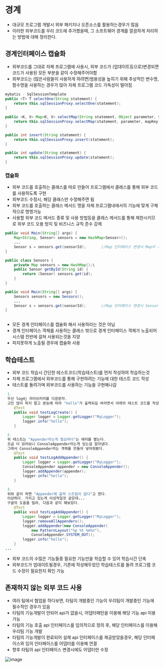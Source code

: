 # 경계
* 대규모 프로그램 개발시 외부 패키지나 오픈소스를 활용하는경우가 많음
* 이러한 외부코드를 우리 코드에 추가했을때, 그 소프트웨어 경계를 깔끔하게 처리하는 방법에 대해 정리한다.

## 경계인터페이스 캡슐화
* 외부코드를 그대로 자체 프로그램에 사용시, 외부 코드가 (업데이트등으로)변경되면 코드가 사용된 모든 부분을 같이 수정해주어야함
* 외부코드는 (많은사람들이 사용하게 하려면)범용성을 높히기 위해 추상적인 변수명, 함수명을 사용하는 경우가 많아 자체 프로그램 코드 가독성이 떨어짐
```java
mybatis - SqlSessionTemplate
public <T> T selectOne(String statement) {  
    return this.sqlSessionProxy.selectOne(statement);  
}  
 
public <K, V> Map<K, V> selectMap(String statement, Object parameter, String mapKey, RowBounds rowBounds) {  
    return this.sqlSessionProxy.selectMap(statement, parameter, mapKey, rowBounds);  
}

public int insert(String statement) {  
    return this.sqlSessionProxy.insert(statement);  
}

public int update(String statement) {  
    return this.sqlSessionProxy.update(statement);  
}
```
### 캡슐화
* 외부 코드를 호출하는 클래스를 따로 만들어 프로그램에서 클래스를 통해 외부 코드를 사용하도록 구현
* 외부코드 수정시, 해당 클래스만 수정해주면 됨
* 외부 코드를 호출하는 클래스 메서드 명을 자체 프로그램내에서의 기능에 맞게 구체적으로 명명가능
* 사용할 외부 코드 메서드 종류 및 사용 방법등을 클래스 메서드를 통해 제한시키므로 외부 코드 오용 방지  및 비즈니스 규칙 준수 강제
```java
public void Main(String[] args) {
	Map<String, Sensor> sensors = new HashMap<Sensor>();
	...
	Sensor s = sensors.get(sensorId);		//Map 인터페이스 변경시 Map이 사용된 모든 코드 변경 불가피
}
```
```java
public class Sensors {
	private Map sensors = new HashMap();\
	public Sensor getById(String id) {
		return (Sensor) sensors.get(id);
	}
}

public void Main(String[] args) {
	Sensors sensors = new Sensors();
	...
	Sensor s = sensors.get(sensorId);		//Map 인터페이스 변경시 Sensors클래스만 변경해주면 됨
}
```
```

```
* 모든 경계 인터페이스를 캡슐화 해서 사용하라는 것은 아님
* 경계 인터페이스 객체를 사용하는 클래스 밖으로 경계 인터페이스 객체가 노출되어 시스템 전반에 걸쳐 사용되는것을 지양
* 피치못하게 노출될 경우에 캡슐화 사용

## 학습테스트
* 외부 코드 학습시 간단한 테스트코드(학습테스트)를 먼저 작성하여 학습하는것
* 자체 프로그램에서 외부코드를 통해 구현하려는 기능에 대한 테스트 코드 작성
* 테스트를 돌려가며 외부코드를 사용하는 기능을 구현해나감
```java
 1.
 우선 log4j 라이브러리를 다운받자.
 고민 많이 하지 말고 본능에 따라 "hello"가 출력되길 바라면서 아래의 테스트 코드를 작성해보자.
    @Test
    public void testLogCreate() {
        Logger logger = Logger.getLogger("MyLogger");
        logger.info("hello");
    }

 2.
 위 테스트는 "Appender라는게 필요하다"는 에러를 뱉는다.
 조금 더 읽어보니 ConsoleAppender라는게 있는걸 알아냈다.
 그래서 ConsoleAppender라는 객체를 만들어 넣어줘봤다.
    @Test
    public void testLogAddAppender() {
        Logger logger = Logger.getLogger("MyLogger");
        ConsoleAppender appender = new ConsoleAppender();
        logger.addAppender(appender);
        logger.info("hello");
    }

 3.
 위와 같이 하면 "Appender에 출력 스트림이 없다"고 한다.
 이상하다. 가지고 있는게 이성적일것 같은데...
 구글의 도움을 빌려, 다음과 같이 해보았다.
    @Test
    public void testLogAddAppender() {
        Logger logger = Logger.getLogger("MyLogger");
        logger.removeAllAppenders();
        logger.addAppender(new ConsoleAppender(
            new PatternLayout("%p %t %m%n"),
            ConsoleAppender.SYSTEM_OUT));
        logger.info("hello");
    }
...
```
* 외부 코드의 수많은 기능들중 필요한 기능만을 학습할 수 있어 학습시간 단축
* 외부코드가 업데이트될경우, 기존에 작성해두었던 학습테스트를 돌려 프로그램 코드 수정이 필요한지 확인 가능

## 존재하지 않는 외부 코드 사용
* 여러 팀에서 협업을 하다보면, 타팀이 개발중인 기능이 우리팀이 개발중인 기능에 필수적인 경우가 있음
* 타팀의 기능개발이 안되어 api가 없을시, 어댑터패턴을 이용해 해당 기능 api 이용 가능
* 타팀의 기능 호출 api 인터페이스를 임의적으로 정의 후, 해당 인터페이스를 이용해 우리팀 기능 개발
* 타팀의 기능개발이 완료되어 실제 api 인터페이스를 제공받았을경우, 해당 인터페이스와 임의 인터페이스를 어댑터를 이용해 연결
* 향후 타팀의 api 인터페이스 변경시에도 어댑터만 수정

![image](https://user-images.githubusercontent.com/48702893/64473887-6c67db00-d1a7-11e9-8533-fc5edd94a4db.png)

<!--stackedit_data:
eyJoaXN0b3J5IjpbMTIwMjA5MjI2NywyOTg1OTUxMzUsMTg3ND
c5NzEyMF19
-->
